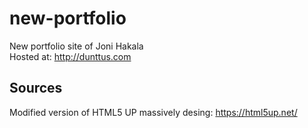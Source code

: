 # new-portfolio
New portfolio site of Joni Hakala \
Hosted at: http://dunttus.com

## Sources
Modified version of HTML5 UP massively desing: https://html5up.net/
